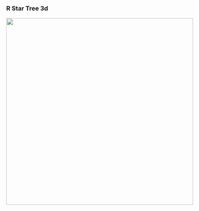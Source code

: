### R Star Tree 3d
<img src="https://github.com/TrustinN/RRT-path-planning/blob/main/r_trees/examples/r_tree_3d.mov" width="500">
